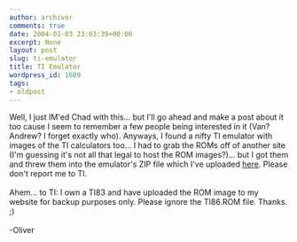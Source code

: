 ```yaml
---
author: archiver
comments: true
date: 2004-01-03 23:03:39+00:00
excerpt: None
layout: post
slug: ti-emulator
title: TI Emulator
wordpress_id: 1609
tags:
- oldpost
---
```


Well, I just IM'ed Chad with this... but I'll go ahead and make a post about it too cause I seem to remember a few people being interested in it (Van? Andrew? I forget exactly who).  Anyways, I found a nifty TI emulator with images of the TI calculators too... I had to grab the ROMs off of another site (I'm guessing it's not all that legal to host the ROM images?)... but I got them and threw them into the emulator's ZIP file which I've uploaded <a href=http://www.oliverweb.com/stuff/vti.zip>here</a>. Please don't report me to TI.<br /><br />Ahem... to TI: I own a TI83 and have uploaded the ROM image to my website for backup purposes only. Please ignore the TI86.ROM file. Thanks. ;)<br /><br />-Oliver